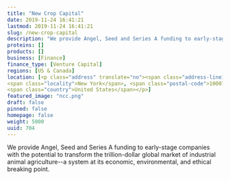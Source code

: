 ```yaml
---
title: "New Crop Capital"
date: 2019-11-24 16:41:21
lastmod: 2019-11-24 16:41:21
slug: /new-crop-capital
description: "We provide Angel, Seed and Series A funding to early-stage companies with the potential to transform the trillion-dollar global market of industrial animal agriculture--a system at its economic, environmental, and ethical breaking point."
proteins: []
products: []
business: [Finance]
finance_type: [Venture Capital]
regions: [US & Canada]
location: [<p class="address" translate="no"><span class="address-line1">Broadway</span><br>
<span class="locality">New York</span>, <span class="postal-code">10007</span><br>
<span class="country">United States</span></p>]
featured_image: "ncc.png"
draft: false
pinned: false
homepage: false
weight: 5000
uuid: 704
---
```

<p>We provide Angel, Seed and Series A funding to early-stage companies with the potential to transform the trillion-dollar global market of industrial animal agriculture--a system at its economic, environmental, and ethical breaking point.</p>
